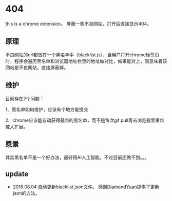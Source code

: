 # 404

this is a chrome extension。
屏蔽一些不良网站，打开后直接显示404。

## 原理

不良网站的url都放在一个黑名单中（blacklist.js），当用户打开chrome标签页时，程序会遍历黑名单和浏览器地址栏里的地址做对比，如果能对上，则意味着该网站是不良网站，直接屏蔽掉。

## 维护

目前存在2个问题：

1、黑名单如何维护，应该有个地方能提交

2、chrome应该能自动获得最新的黑名单，而不是每次git pull再去浏览器里重新载入扩展。

## 愿景

其实黑名单不是一个好办法，最好用AI人工智能，不过目前还做不到。。。


## update 

* 2018.08.04
  自动更新blacklist.json文件。
  感谢[DiamondYuan](https://github.com/DiamondYuan)提供了更新json的方法。
